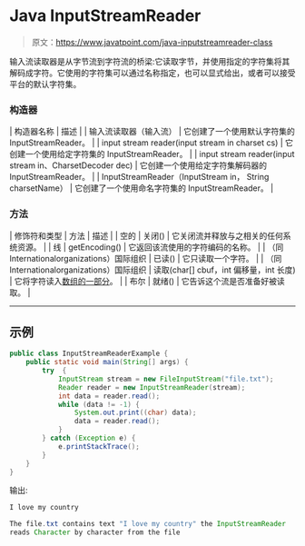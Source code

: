 # Java InputStreamReader

> 原文：<https://www.javatpoint.com/java-inputstreamreader-class>

输入流读取器是从字节流到字符流的桥梁:它读取字节，并使用指定的字符集将其解码成字符。它使用的字符集可以通过名称指定，也可以显式给出，或者可以接受平台的默认字符集。

### 构造器

| 构造器名称 | 描述 |
| 输入流读取器（输入流） | 它创建了一个使用默认字符集的 InputStreamReader。 |
| input stream reader(input stream in charset cs) | 它创建一个使用给定字符集的 InputStreamReader。 |
| input stream reader(input stream in、CharsetDecoder dec) | 它创建一个使用给定字符集解码器的 InputStreamReader。 |
| InputStreamReader（InputStream in， String charsetName） | 它创建了一个使用命名字符集的 InputStreamReader。 |

### 方法

| 修饰符和类型 | 方法 | 描述 |
| 空的 | 关闭() | 它关闭流并释放与之相关的任何系统资源。 |
| 线 | getEncoding() | 它返回该流使用的字符编码的名称。 |
| （同 Internationalorganizations）国际组织 | 已读() | 它只读取一个字符。 |
| （同 Internationalorganizations）国际组织 | 读取(char[] cbuf，int 偏移量，int 长度) | 它将字符读入[数组的一部分](array-in-java)。 |
| 布尔 | 就绪() | 它告诉这个流是否准备好被读取。 |

* * *

## 示例

```java
public class InputStreamReaderExample {
	public static void main(String[] args) {
		try  {
			InputStream stream = new FileInputStream("file.txt");
			Reader reader = new InputStreamReader(stream);
			int data = reader.read();
			while (data != -1) {
				System.out.print((char) data);
				data = reader.read();
			}
		} catch (Exception e) {
			e.printStackTrace();
		}
	}
}

```

输出:

```java
I love my country

The file.txt contains text "I love my country" the InputStreamReader 
reads Character by character from the file

```